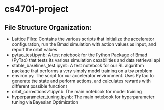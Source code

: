 # cs4701-project
 
## File Structure Organization:

* Lattice Files: Contains the various scripts that initialize the accelerator configuration, run the Bmad simulation with action values as input, and report the orbit values
* pytao_test.ipynb: A test notebook for the Python Package of Bmad (PyTao) that tests its various simulation capabilities and data retrieval api
* stable_baselines_test.ipynb: A test notebook for our RL algorithm package that performs a very simply model training on a toy problem
* environ.py: The script for our accelerator environment. Uses PyTao to generate the state and perform actions, and calculates rewards with different possible functions
* orbit_correctionsv1.ipynb: The main notebook for model training
* hyperparameter_tuning.ipynb: The main notebook for hyperparameter tuning via Bayesian Optimization
